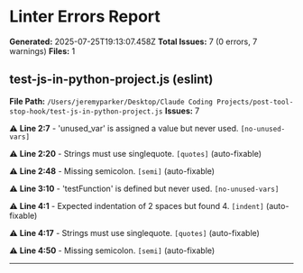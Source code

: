 # Linter Errors Report

**Generated:** 2025-07-25T19:13:07.458Z
**Total Issues:** 7 (0 errors, 7 warnings)
**Files:** 1

## test-js-in-python-project.js (eslint)

**File Path:** `/Users/jeremyparker/Desktop/Claude Coding Projects/post-tool-stop-hook/test-js-in-python-project.js`
**Issues:** 7

⚠️ **Line 2:7** - 'unused_var' is assigned a value but never used. `[no-unused-vars]`

⚠️ **Line 2:20** - Strings must use singlequote. `[quotes]` (auto-fixable)

⚠️ **Line 2:48** - Missing semicolon. `[semi]` (auto-fixable)

⚠️ **Line 3:10** - 'testFunction' is defined but never used. `[no-unused-vars]`

⚠️ **Line 4:1** - Expected indentation of 2 spaces but found 4. `[indent]` (auto-fixable)

⚠️ **Line 4:17** - Strings must use singlequote. `[quotes]` (auto-fixable)

⚠️ **Line 4:50** - Missing semicolon. `[semi]` (auto-fixable)

---

